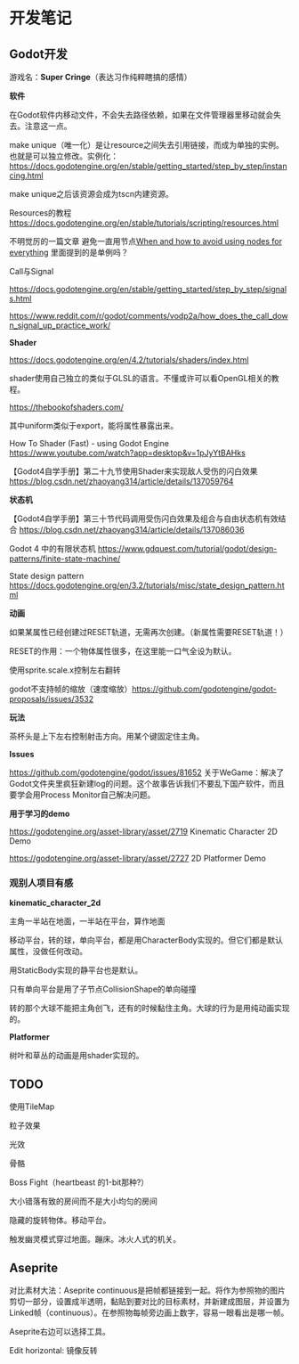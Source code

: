 # 开发笔记

## Godot开发

游戏名：**Super Cringe**（表达习作纯粹瞎搞的感情）

**软件**

在Godot软件内移动文件，不会失去路径依赖，如果在文件管理器里移动就会失去。注意这一点。

make unique（唯一化）是让resource之间失去引用链接，而成为单独的实例。也就是可以独立修改。实例化：https://docs.godotengine.org/en/stable/getting_started/step_by_step/instancing.html

make unique之后该资源会成为tscn内建资源。

Resources的教程 https://docs.godotengine.org/en/stable/tutorials/scripting/resources.html

不明觉厉的一篇文章 避免一直用节点[When and how to avoid using nodes for everything](https://docs.godotengine.org/en/4.2/tutorials/best_practices/node_alternatives.html#when-and-how-to-avoid-using-nodes-for-everything) 里面提到的是单例吗？

Call与Signal 

https://docs.godotengine.org/en/stable/getting_started/step_by_step/signals.html

https://www.reddit.com/r/godot/comments/vodp2a/how_does_the_call_down_signal_up_practice_work/

**Shader**

https://docs.godotengine.org/en/4.2/tutorials/shaders/index.html

shader使用自己独立的类似于GLSL的语言。不懂或许可以看OpenGL相关的教程。

https://thebookofshaders.com/

其中uniform类似于export，能将属性暴露出来。

How To Shader (Fast) - using Godot Engine https://www.youtube.com/watch?app=desktop&v=1pJyYtBAHks

【Godot4自学手册】第二十九节使用Shader来实现敌人受伤的闪白效果 https://blog.csdn.net/zhaoyang314/article/details/137059764

**状态机**

【Godot4自学手册】第三十节代码调用受伤闪白效果及组合与自由状态机有效结合 https://blog.csdn.net/zhaoyang314/article/details/137086036

Godot 4 中的有限状态机 https://www.gdquest.com/tutorial/godot/design-patterns/finite-state-machine/

State design pattern https://docs.godotengine.org/en/3.2/tutorials/misc/state_design_pattern.html

**动画**

如果某属性已经创建过RESET轨道，无需再次创建。（新属性需要RESET轨道！）

RESET的作用：一个物体属性很多，在这里能一口气全设为默认。



使用sprite.scale.x控制左右翻转



godot不支持帧的缩放（速度缩放）https://github.com/godotengine/godot-proposals/issues/3532

**玩法**

茶杯头是上下左右控制射击方向。用某个键固定住主角。



**Issues**

https://github.com/godotengine/godot/issues/81652 关于WeGame：解决了Godot文件夹里疯狂新建log的问题。这个故事告诉我们不要乱下国产软件，而且要学会用Process Monitor自己解决问题。

**用于学习的demo**

https://godotengine.org/asset-library/asset/2719 Kinematic Character 2D Demo

https://godotengine.org/asset-library/asset/2727 2D Platformer Demo

### 观别人项目有感

**kinematic_character_2d**

主角一半站在地面，一半站在平台，算作地面

移动平台，转的球，单向平台，都是用CharacterBody实现的。但它们都是默认属性，没做任何改动。

用StaticBody实现的静平台也是默认。

只有单向平台是用了子节点CollisionShape的单向碰撞

转的那个大球不能把主角创飞，还有的时候黏住主角。大球的行为是用纯动画实现的。

**Platformer**

树叶和草丛的动画是用shader实现的。



## TODO

使用TileMap

粒子效果

光效

骨骼

Boss Fight（heartbeast 的1-bit那种?）

大小错落有致的房间而不是大小均匀的房间



隐藏的旋转物体。移动平台。

触发幽灵模式穿过地面。蹦床。冰火人式的机关。

## Aseprite

对比素材大法：Aseprite continuous是把帧都链接到一起。将作为参照物的图片剪切一部分，设置成半透明，黏贴到要对比的目标素材，并新建成图层，并设置为Linked帧（continuous）。在参照物每帧旁边画上数字，容易一眼看出是哪一帧。

Aseprite右边可以选择工具。

Edit horizontal: 镜像反转



